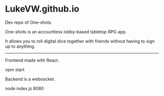 # LukeVW.github.io
Dev repo of One-shots

One-shots is an accountless lobby-based tabletop RPG app.

It allows you to roll digital dice together with friends without having to sign up to anything.

---

Frontend made with React.

npm start

Backend is a websocket.

node index.js 8080



